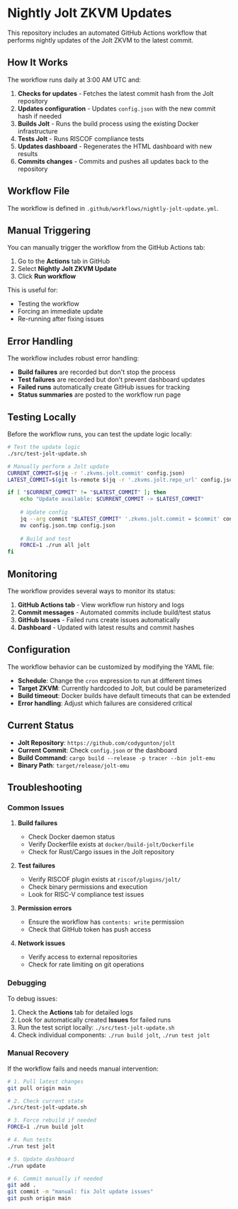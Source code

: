 # Nightly Jolt ZKVM Updates

This repository includes an automated GitHub Actions workflow that performs nightly updates of the Jolt ZKVM to the latest commit.

## How It Works

The workflow runs daily at 3:00 AM UTC and:

1. **Checks for updates** - Fetches the latest commit hash from the Jolt repository
2. **Updates configuration** - Updates `config.json` with the new commit hash if needed
3. **Builds Jolt** - Runs the build process using the existing Docker infrastructure
4. **Tests Jolt** - Runs RISCOF compliance tests
5. **Updates dashboard** - Regenerates the HTML dashboard with new results
6. **Commits changes** - Commits and pushes all updates back to the repository

## Workflow File

The workflow is defined in `.github/workflows/nightly-jolt-update.yml`.

## Manual Triggering

You can manually trigger the workflow from the GitHub Actions tab:

1. Go to the **Actions** tab in GitHub
2. Select **Nightly Jolt ZKVM Update**
3. Click **Run workflow**

This is useful for:
- Testing the workflow
- Forcing an immediate update
- Re-running after fixing issues

## Error Handling

The workflow includes robust error handling:

- **Build failures** are recorded but don't stop the process
- **Test failures** are recorded but don't prevent dashboard updates  
- **Failed runs** automatically create GitHub issues for tracking
- **Status summaries** are posted to the workflow run page

## Testing Locally

Before the workflow runs, you can test the update logic locally:

```bash
# Test the update logic
./src/test-jolt-update.sh

# Manually perform a Jolt update
CURRENT_COMMIT=$(jq -r '.zkvms.jolt.commit' config.json)
LATEST_COMMIT=$(git ls-remote $(jq -r '.zkvms.jolt.repo_url' config.json) HEAD | cut -f1 | head -c8)

if [ "$CURRENT_COMMIT" != "$LATEST_COMMIT" ]; then
    echo "Update available: $CURRENT_COMMIT -> $LATEST_COMMIT"
    
    # Update config
    jq --arg commit "$LATEST_COMMIT" '.zkvms.jolt.commit = $commit' config.json > config.json.tmp
    mv config.json.tmp config.json
    
    # Build and test
    FORCE=1 ./run all jolt
fi
```

## Monitoring

The workflow provides several ways to monitor its status:

1. **GitHub Actions tab** - View workflow run history and logs
2. **Commit messages** - Automated commits include build/test status
3. **GitHub Issues** - Failed runs create issues automatically  
4. **Dashboard** - Updated with latest results and commit hashes

## Configuration

The workflow behavior can be customized by modifying the YAML file:

- **Schedule**: Change the `cron` expression to run at different times
- **Target ZKVM**: Currently hardcoded to Jolt, but could be parameterized
- **Build timeout**: Docker builds have default timeouts that can be extended
- **Error handling**: Adjust which failures are considered critical

## Current Status

- **Jolt Repository**: `https://github.com/codygunton/jolt`
- **Current Commit**: Check `config.json` or the dashboard
- **Build Command**: `cargo build --release -p tracer --bin jolt-emu`
- **Binary Path**: `target/release/jolt-emu`

## Troubleshooting

### Common Issues

1. **Build failures**
   - Check Docker daemon status
   - Verify Dockerfile exists at `docker/build-jolt/Dockerfile`
   - Check for Rust/Cargo issues in the Jolt repository

2. **Test failures**  
   - Verify RISCOF plugin exists at `riscof/plugins/jolt/`
   - Check binary permissions and execution
   - Look for RISC-V compliance test issues

3. **Permission errors**
   - Ensure the workflow has `contents: write` permission
   - Check that GitHub token has push access

4. **Network issues**
   - Verify access to external repositories
   - Check for rate limiting on git operations

### Debugging

To debug issues:

1. Check the **Actions** tab for detailed logs
2. Look for automatically created **Issues** for failed runs
3. Run the test script locally: `./src/test-jolt-update.sh`
4. Check individual components: `./run build jolt`, `./run test jolt`

### Manual Recovery

If the workflow fails and needs manual intervention:

```bash
# 1. Pull latest changes
git pull origin main

# 2. Check current state
./src/test-jolt-update.sh

# 3. Force rebuild if needed
FORCE=1 ./run build jolt

# 4. Run tests
./run test jolt

# 5. Update dashboard  
./run update

# 6. Commit manually if needed
git add .
git commit -m "manual: fix Jolt update issues"
git push origin main
```
